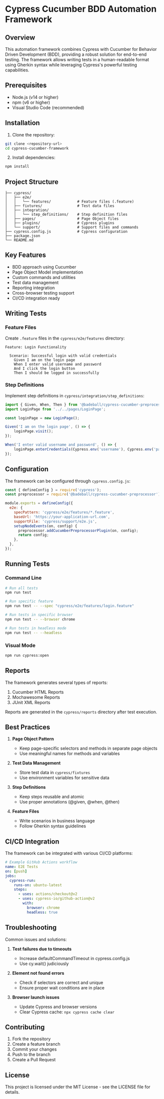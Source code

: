 # Cypress Cucumber BDD Automation Framework

## Overview
This automation framework combines Cypress with Cucumber for Behavior Driven Development (BDD), providing a robust solution for end-to-end testing. The framework allows writing tests in a human-readable format using Gherkin syntax while leveraging Cypress's powerful testing capabilities.

## Prerequisites
- Node.js (v14 or higher)
- npm (v6 or higher)
- Visual Studio Code (recommended)

## Installation
1. Clone the repository:
```bash
git clone <repository-url>
cd cypress-cucumber-framework
```

2. Install dependencies:
```bash
npm install
```

## Project Structure
```
├── cypress/
│   ├── e2e/
│   │   └── features/            # Feature files (.feature)
│   ├── fixtures/                # Test data files
│   ├── integration/
│   │   └── step_definitions/    # Step definition files
│   ├── pages/                   # Page Object files
│   ├── plugins/                 # Cypress plugins
│   └── support/                 # Support files and commands
├── cypress.config.js            # Cypress configuration
├── package.json
└── README.md
```

## Key Features
- BDD approach using Cucumber
- Page Object Model implementation
- Custom commands and utilities
- Test data management
- Reporting integration
- Cross-browser testing support
- CI/CD integration ready

## Writing Tests

### Feature Files
Create `.feature` files in the `cypress/e2e/features` directory:

```gherkin
Feature: Login Functionality

  Scenario: Successful login with valid credentials
    Given I am on the login page
    When I enter valid username and password
    And I click the login button
    Then I should be logged in successfully
```

### Step Definitions
Implement step definitions in `cypress/integration/step_definitions`:

```javascript
import { Given, When, Then } from '@badeball/cypress-cucumber-preprocessor';
import LoginPage from '../../pages/LoginPage';

const loginPage = new LoginPage();

Given('I am on the login page', () => {
    loginPage.visit();
});

When('I enter valid username and password', () => {
    loginPage.enterCredentials(Cypress.env('username'), Cypress.env('password'));
});
```

## Configuration
The framework can be configured through `cypress.config.js`:

```javascript
const { defineConfig } = require('cypress');
const preprocessor = require('@badeball/cypress-cucumber-preprocessor');

module.exports = defineConfig({
  e2e: {
    specPattern: 'cypress/e2e/features/*.feature',
    baseUrl: 'https://your-application-url.com',
    supportFile: 'cypress/support/e2e.js',
    setupNodeEvents(on, config) {
      preprocessor.addCucumberPreprocessorPlugin(on, config);
      return config;
    },
  },
});
```

## Running Tests

### Command Line
```bash
# Run all tests
npm run test

# Run specific feature
npm run test -- --spec "cypress/e2e/features/login.feature"

# Run tests in specific browser
npm run test -- --browser chrome

# Run tests in headless mode
npm run test -- --headless
```

### Visual Mode
```bash
npm run cypress:open
```

## Reports
The framework generates several types of reports:

1. Cucumber HTML Reports
2. Mochawesome Reports
3. JUnit XML Reports

Reports are generated in the `cypress/reports` directory after test execution.

## Best Practices

1. **Page Object Pattern**
   - Keep page-specific selectors and methods in separate page objects
   - Use meaningful names for methods and variables

2. **Test Data Management**
   - Store test data in `cypress/fixtures`
   - Use environment variables for sensitive data

3. **Step Definitions**
   - Keep steps reusable and atomic
   - Use proper annotations (@given, @when, @then)

4. **Feature Files**
   - Write scenarios in business language
   - Follow Gherkin syntax guidelines

## CI/CD Integration
The framework can be integrated with various CI/CD platforms:

```yaml
# Example GitHub Actions workflow
name: E2E Tests
on: [push]
jobs:
  cypress-run:
    runs-on: ubuntu-latest
    steps:
      - uses: actions/checkout@v2
      - uses: cypress-io/github-action@v2
        with:
          browser: chrome
          headless: true
```

## Troubleshooting

Common issues and solutions:

1. **Test failures due to timeouts**
   - Increase defaultCommandTimeout in cypress.config.js
   - Use cy.wait() judiciously

2. **Element not found errors**
   - Check if selectors are correct and unique
   - Ensure proper wait conditions are in place

3. **Browser launch issues**
   - Update Cypress and browser versions
   - Clear Cypress cache: `npx cypress cache clear`

## Contributing
1. Fork the repository
2. Create a feature branch
3. Commit your changes
4. Push to the branch
5. Create a Pull Request

## License
This project is licensed under the MIT License - see the LICENSE file for details.

